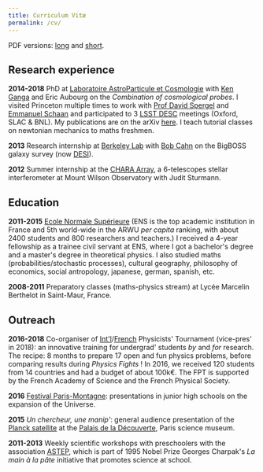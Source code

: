 ```yaml
---
title: Curriculum Vitæ
permalink: /cv/
---
```


PDF versions: [long](https://drive.google.com/file/d/0Bzx2VQQHJy5ybEJvSkRkVnpaRGc/view?usp=sharing) and [short](https://drive.google.com/file/d/0Bzx2VQQHJy5yRHF4LVRoLWlMMEU/view?usp=sharing).

## Research experience

**2014-2018** PhD at [Laboratoire AstroParticule et Cosmologie](http://www.apc.univ-paris7.fr/APC_CS/) with [Ken Ganga](http://www.apc.univ-paris7.fr/~ganga/) and Eric Aubourg on the *Combination of cosmological probes*. I visited Princeton multiple times to work with [Prof David Spergel](http://www.astro.princeton.edu/~dns/) and [Emmanuel Schaan](http://www.princeton.edu/~eschaan/) and participated to 3 [LSST DESC](http://lsst-desc.org/) meetings (Oxford, SLAC & BNL). My publications are on the arXiv [here](http://arxiv.org:443/find/astro-ph/1/au:+doux_c/0/1/0/all/0/1). I teach tutorial classes on newtonian mechanics to maths freshmen.

**2013** Research internship at [Berkeley Lab](http://www.lbl.gov) with [Bob Cahn](http://phyweb.lbl.gov/~rncahn/www/cahn.html) on the BigBOSS galaxy survey (now [DESI](http://desi.lbl.gov/)).

**2012** Summer internship at the [CHARA Array](http://www.chara.gsu.edu/), a 6-telescopes stellar interferometer at Mount Wilson Observatory with Judit Sturmann.

## Education

**2011-2015** [Ecole Normale Supérieure](http://www.ens.fr/en) (ENS is the top academic institution in France and 5th world-wide in the ARWU *per capita* ranking, with about 2400 students and 800 researchers and teachers.) I received a 4-year fellowship as a trainee civil servant at ENS, where I got a bachelor's degree and a master's degree in theoretical physics. I also studied maths (probabilities/stochastic processes), cultural geography, philosophy of economics, social antropology, japanese, german, spanish, etc.

**2008-2011** Preparatory classes (maths-physics stream) at Lycée Marcelin Berthelot in Saint-Maur, France.

## Outreach

**2016-2018** Co-organiser of [Int'l](http://2016.iptnet.info)/[French](http://france.iptnet.info) Physicists' Tournament (vice-pres' in 2018): an innovative training for undergrad' students *by* and *for* research. The recipe: 8 months to prepare 17 open and fun physics problems, before comparing results during *Physics Fights* ! In 2016, we received 120 students from 14 countries and had a budget of about 100k€. The FPT is supported by the French Academy of Science and the French Physical Society.

**2016** [Festival Paris-Montagne](http://paris-montagne.org/science-academie): presentations in junior high schools on the expansion of the Universe.

**2015** *Un chercheur, une manip'*: general audience presentation of the [Planck satellite](http://sci.esa.int/planck/) at the [Palais de la Découverte](http://www.palais-decouverte.fr/en/home/), Paris science museum.

**2011-2013** Weekly scientific workshops with preschoolers with the association [ASTEP](http://www.fondation-lamap.org/fr/astep), which is part of 1995 Nobel Prize Georges Charpak's *La main à la pâte* initiative that promotes science at school.
